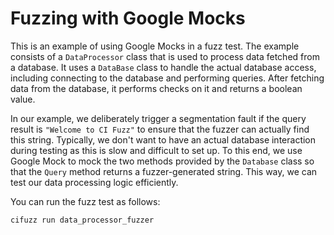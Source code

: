 # Fuzzing with Google Mocks
This is an example of using Google Mocks in a fuzz test. 
The example consists of a `DataProcessor` class that is used to process
data fetched from a database. It uses a `DataBase` class to handle 
the actual database access, including connecting to the database and performing queries.
After fetching data from the database, it performs checks on it and returns a boolean value.

In our example, we deliberately trigger a segmentation fault if the query result is `"Welcome to CI Fuzz"` 
to ensure that the fuzzer can actually find this string. Typically, we don't want 
to have an actual database interaction during testing as this is slow and difficult to set up. To this end, we use Google Mock to mock the two methods provided by the `Database` class so that the `Query` method returns a fuzzer-generated string. This way, we can test our data processing logic efficiently.  

You can run the fuzz test as follows:
```bash
cifuzz run data_processor_fuzzer
```
